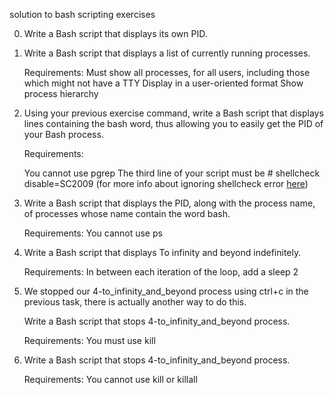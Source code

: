 solution to bash scripting exercises

0. Write a Bash script that displays its own PID.

1. Write a Bash script that displays a list of currently running processes.

	Requirements:
	Must show all processes, for all users, including those which might not have a TTY
	Display in a user-oriented format
	Show process hierarchy

2. Using your previous exercise command, write a Bash script that displays lines containing the bash word, thus allowing you to easily get the PID of your Bash process.

	Requirements:

	You cannot use pgrep
The third line of your script must be # shellcheck disable=SC2009 (for more info about ignoring shellcheck error [here](https://github.com/koalaman/shellcheck/wiki/Ignore))

3. Write a Bash script that displays the PID, along with the process name, of processes whose name contain the word bash.

	Requirements:
	You cannot use ps

4. Write a Bash script that displays To infinity and beyond indefinitely.

	Requirements:
	In between each iteration of the loop, add a sleep 2

5. We stopped our 4-to_infinity_and_beyond process using ctrl+c in the previous task, there is actually another way to do this.

	Write a Bash script that stops 4-to_infinity_and_beyond process.

	Requirements:
	You must use kill

6. Write a Bash script that stops 4-to_infinity_and_beyond process.

	Requirements:
	You cannot use kill or killall
